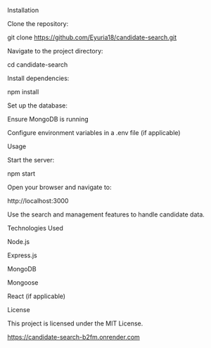 Installation

Clone the repository:

git clone https://github.com/Eyuria18/candidate-search.git

Navigate to the project directory:

cd candidate-search

Install dependencies:

npm install

Set up the database:

Ensure MongoDB is running

Configure environment variables in a .env file (if applicable)

Usage

Start the server:

npm start

Open your browser and navigate to:

http://localhost:3000

Use the search and management features to handle candidate data.

Technologies Used

Node.js

Express.js

MongoDB

Mongoose

React (if applicable)

License

This project is licensed under the MIT License. 

https://candidate-search-b2fm.onrender.com
